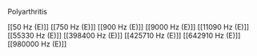 Polyarthritis

[[50 Hz (E)]]
[[750 Hz (E)]]
[[900 Hz (E)]]
[[9000 Hz (E)]]
[[11090 Hz (E)]]
[[55330 Hz (E)]]
[[398400 Hz (E)]]
[[425710 Hz (E)]]
[[642910 Hz (E)]]
[[980000 Hz (E)]]